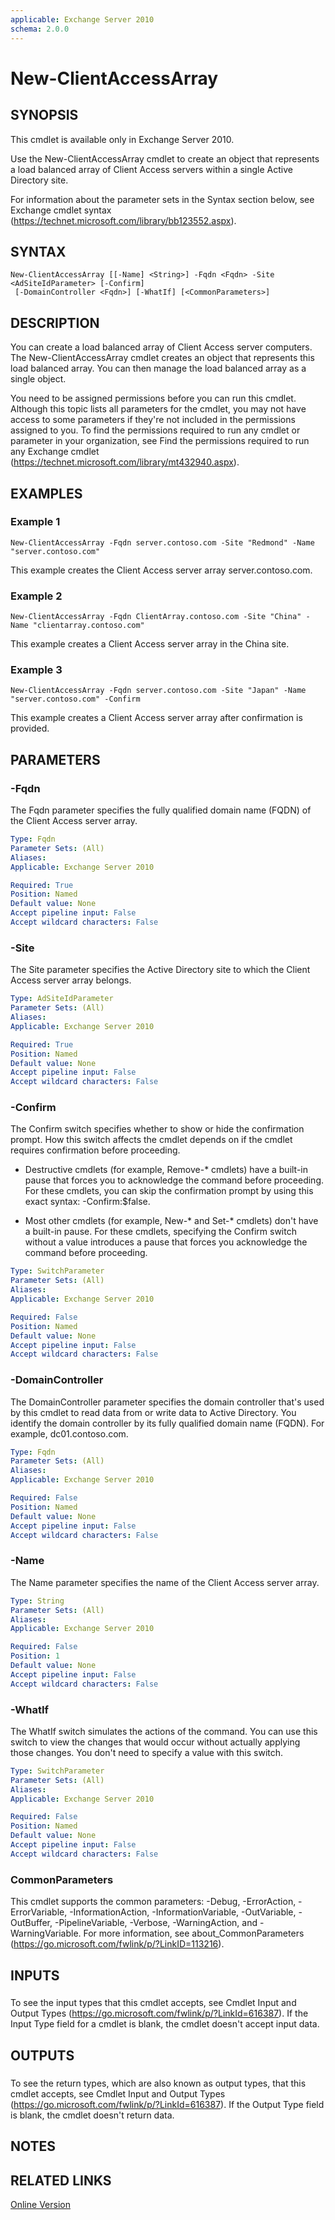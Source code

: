 ```yaml
---
applicable: Exchange Server 2010
schema: 2.0.0
---
```


# New-ClientAccessArray

## SYNOPSIS
This cmdlet is available only in Exchange Server 2010.

Use the New-ClientAccessArray cmdlet to create an object that represents a load balanced array of Client Access servers within a single Active Directory site.

For information about the parameter sets in the Syntax section below, see Exchange cmdlet syntax (https://technet.microsoft.com/library/bb123552.aspx).

## SYNTAX

```
New-ClientAccessArray [[-Name] <String>] -Fqdn <Fqdn> -Site <AdSiteIdParameter> [-Confirm]
 [-DomainController <Fqdn>] [-WhatIf] [<CommonParameters>]
```

## DESCRIPTION
You can create a load balanced array of Client Access server computers. The New-ClientAccessArray cmdlet creates an object that represents this load balanced array. You can then manage the load balanced array as a single object.

You need to be assigned permissions before you can run this cmdlet. Although this topic lists all parameters for the cmdlet, you may not have access to some parameters if they're not included in the permissions assigned to you. To find the permissions required to run any cmdlet or parameter in your organization, see Find the permissions required to run any Exchange cmdlet (https://technet.microsoft.com/library/mt432940.aspx).

## EXAMPLES

### Example 1
```
New-ClientAccessArray -Fqdn server.contoso.com -Site "Redmond" -Name "server.contoso.com"
```

This example creates the Client Access server array server.contoso.com.

### Example 2
```
New-ClientAccessArray -Fqdn ClientArray.contoso.com -Site "China" -Name "clientarray.contoso.com"
```

This example creates a Client Access server array in the China site.

### Example 3
```
New-ClientAccessArray -Fqdn server.contoso.com -Site "Japan" -Name "server.contoso.com" -Confirm
```

This example creates a Client Access server array after confirmation is provided.

## PARAMETERS

### -Fqdn
The Fqdn parameter specifies the fully qualified domain name (FQDN) of the Client Access server array.

```yaml
Type: Fqdn
Parameter Sets: (All)
Aliases:
Applicable: Exchange Server 2010

Required: True
Position: Named
Default value: None
Accept pipeline input: False
Accept wildcard characters: False
```

### -Site
The Site parameter specifies the Active Directory site to which the Client Access server array belongs.

```yaml
Type: AdSiteIdParameter
Parameter Sets: (All)
Aliases:
Applicable: Exchange Server 2010

Required: True
Position: Named
Default value: None
Accept pipeline input: False
Accept wildcard characters: False
```

### -Confirm
The Confirm switch specifies whether to show or hide the confirmation prompt. How this switch affects the cmdlet depends on if the cmdlet requires confirmation before proceeding.

- Destructive cmdlets (for example, Remove-\* cmdlets) have a built-in pause that forces you to acknowledge the command before proceeding. For these cmdlets, you can skip the confirmation prompt by using this exact syntax: -Confirm:$false.

- Most other cmdlets (for example, New-\* and Set-\* cmdlets) don't have a built-in pause. For these cmdlets, specifying the Confirm switch without a value introduces a pause that forces you acknowledge the command before proceeding.

```yaml
Type: SwitchParameter
Parameter Sets: (All)
Aliases:
Applicable: Exchange Server 2010

Required: False
Position: Named
Default value: None
Accept pipeline input: False
Accept wildcard characters: False
```

### -DomainController
The DomainController parameter specifies the domain controller that's used by this cmdlet to read data from or write data to Active Directory. You identify the domain controller by its fully qualified domain name (FQDN). For example, dc01.contoso.com.

```yaml
Type: Fqdn
Parameter Sets: (All)
Aliases:
Applicable: Exchange Server 2010

Required: False
Position: Named
Default value: None
Accept pipeline input: False
Accept wildcard characters: False
```

### -Name
The Name parameter specifies the name of the Client Access server array.

```yaml
Type: String
Parameter Sets: (All)
Aliases:
Applicable: Exchange Server 2010

Required: False
Position: 1
Default value: None
Accept pipeline input: False
Accept wildcard characters: False
```

### -WhatIf
The WhatIf switch simulates the actions of the command. You can use this switch to view the changes that would occur without actually applying those changes. You don't need to specify a value with this switch.

```yaml
Type: SwitchParameter
Parameter Sets: (All)
Aliases:
Applicable: Exchange Server 2010

Required: False
Position: Named
Default value: None
Accept pipeline input: False
Accept wildcard characters: False
```

### CommonParameters
This cmdlet supports the common parameters: -Debug, -ErrorAction, -ErrorVariable, -InformationAction, -InformationVariable, -OutVariable, -OutBuffer, -PipelineVariable, -Verbose, -WarningAction, and -WarningVariable. For more information, see about_CommonParameters (https://go.microsoft.com/fwlink/p/?LinkID=113216).

## INPUTS

###  
To see the input types that this cmdlet accepts, see Cmdlet Input and Output Types (https://go.microsoft.com/fwlink/p/?LinkId=616387). If the Input Type field for a cmdlet is blank, the cmdlet doesn't accept input data.

## OUTPUTS

###  
To see the return types, which are also known as output types, that this cmdlet accepts, see Cmdlet Input and Output Types (https://go.microsoft.com/fwlink/p/?LinkId=616387). If the Output Type field is blank, the cmdlet doesn't return data.

## NOTES

## RELATED LINKS

[Online Version](https://technet.microsoft.com/library/cc0a1328-5931-4160-8310-76f17b54d074.aspx)

